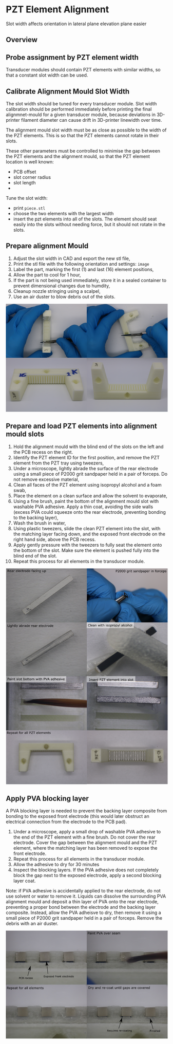 # PZT Element Alignment
Slot width affects orientation in lateral plane
elevation plane easier 


## Overview

## Probe assignment by PZT element width
Transducer modules should contain PZT elements with similar widths, so that a constant slot width can be used.


## Calibrate Alignment Mould Slot Width
The slot width should be tuned for every transducer module. Slot width calibration should be performed immediately before printing the final alignmnet-mould for a given transducer module, because deviations in 3D-printer filament diameter can cause drift in 3D-printer linewidth over time.

The alignment mould slot width must be as close as possible to the width of the PZT elements. This is so that the PZT elements cannot rotate in their slots.

These other parameters must be controlled to minimise the gap between the PZT elements and the alignment mould, so that the PZT element location is well known:
- PCB offset
- slot corner radius
- slot length
- 

Tune the slot width:
- print `piece.stl`
- choose the two elements with the largest width
- insert the pzt elements into all of the slots. The element should seat easily into the slots without needing force, but it should not rotate in the slots.


## Prepare alignment Mould

1. Adjust the slot width in CAD and export the new stl file,
2. Print the stl file with the following orientation and settings:
`image`
3. Label the part, marking the first (1) and last (16) element positions,
4. Allow the part to cool for 1 hour,
5. If the part is not being used immediately, store it in a sealed container to prevent dimensional changes due to humdity,
6. Cleanup nozzle stringing using a scalpel,
7. Use an air duster to blow debris out of the slots.

![alignment-mould-preparation](img/pzt-element-alignment/alignment-mould-preparation.png)

## Prepare and load PZT elements into alignment mould slots

1. Hold the alignment mould with the blind end of the slots on the left and the PCB recess on the right.
2. Identify the PZT element ID for the first position, and remove the PZT element from the PZT tray using tweezers,
2. Under a microscope, lightly abrade the surface of the rear electrode using a small piece of P2000 grit sandpaper held in a pair of forceps. Do not remove excessive material,
3. Clean all faces of the PZT element using isopropyl alcohol and a foam swab,
4. Place the element on a clean surface and allow the solvent to evaporate,
5. Using a fine brush, paint the bottom of the alignment mould slot with washable PVA adhesive. Apply a thin coat, avoiding the side walls (excess PVA could squeeze onto the rear electrode, preventing bonding to the backing layer),
6. Wash the brush in water,
6. Using plastic tweezers, slide the clean PZT element into the slot, with the matching layer facing down, and the exposed front electrode on the right hand side, above the PCB recess.
7. Apply gently pressure with the tweezers to fully seat the element onto the bottom of the slot. Make sure the element is pushed fully into the blind end of the slot.
8. Repeat this process for all elements in the transducer module.

![prepare-load-pzt-alignment-slots](img/pzt-element-alignment/prepare-load-pzt-alignment-slots.png)


## Apply PVA blocking layer

A PVA blocking layer is needed to prevent the backing layer composite from bonding to the exposed front electrode (this would later obstruct an electrical connection from the electrode to the PCB pad).

1. Under a microscope, apply a small drop of washable PVA adhesive to the end of the PZT element with a fine brush. Do not cover the rear electrode. Cover the gap between the alignment mould and the PZT element, where the matching layer has been removed to expose the front electrode.
2. Repeat this process for all elements in the transducer module.
2. Allow the adhesive to dry for 30 minutes
3. Inspect the blocking layers. If the PVA adhesive does not completely block the gap next to the exposed electrode, apply a second blocking layer coat.

Note: if PVA adhesive is accidentally applied to the rear electrode, do not use solvent or water to remove it. Liquids can dissolve the surrounding PVA alignment mould and deposit a thin layer of PVA onto the rear electrode, preventing a proper bond between the electrode and the backing layer composite. Instead, allow the PVA adheisve to dry, then remove it using a small piece of P2000 grit sandpaper held in a pair of forceps. Remove the debris with an air duster.

![pva-blocking-layer](img/pzt-element-alignment/pva-blocking-layer.png)
